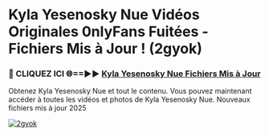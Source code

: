 # Kyla Yesenosky Nue Vidéos Originales 0nlyFans Fuitées - Fichiers Mis à Jour ! (2gyok)

<h3>🔴 CLIQUEZ ICI 🌐==►► <a href="https://tinyurl.com/2pmr4ezf" rel="nofollow">Kyla Yesenosky Nue Fichiers Mis à Jour</a></h3>

Obtenez Kyla Yesenosky Nue et tout le contenu. Vous pouvez maintenant accéder à toutes les vidéos et photos de Kyla Yesenosky Nue. Nouveaux fichiers mis à jour 2025

[![2gyok](https://i.imgur.com/6SNvagu.gif)](https://tinyurl.com/2pmr4ezf)
